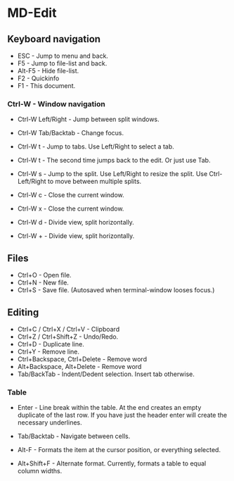 # MD-Edit

## Keyboard navigation

* ESC - Jump to menu and back.
* F5 - Jump to file-list and back.
* Alt-F5 - Hide file-list.
* F2 - Quickinfo
* F1 - This document.

### Ctrl-W - Window navigation

* Ctrl-W Left/Right - Jump between split windows.
* Ctrl-W Tab/Backtab - Change focus.

* Ctrl-W t - Jump to tabs. Use Left/Right to select a tab.
* Ctrl-W t - The second time jumps back to the edit. Or just use Tab.

* Ctrl-W s - Jump to the split. Use Left/Right to resize the split.
  Use Ctrl-Left/Right to move between multiple splits.

* Ctrl-W c - Close the current window.
* Ctrl-W x - Close the current window.

* Ctrl-W d - Divide view, split horizontally.
* Ctrl-W + - Divide view, split horizontally.

## Files

* Ctrl+O - Open file.
* Ctrl+N - New file.
* Ctrl+S - Save file. (Autosaved when terminal-window looses focus.)

## Editing

* Ctrl+C / Ctrl+X / Ctrl+V - Clipboard
* Ctrl+Z / Ctrl+Shift+Z - Undo/Redo.
* Ctrl+D - Duplicate line.
* Ctrl+Y - Remove line.
* Ctrl+Backspace, Ctrl+Delete - Remove word
* Alt+Backspace, Alt+Delete - Remove word
* Tab/BackTab - Indent/Dedent selection. Insert tab otherwise.

### Table

* Enter - Line break within the table. At the end creates an empty
  duplicate of the last row. If you have just the header enter will
  create the necessary underlines.
* Tab/Backtab - Navigate between cells.

* Alt-F - Formats the item at the cursor position, or everything
  selected.
* Alt+Shift+F - Alternate format. Currently, formats a table to equal
  column widths.
